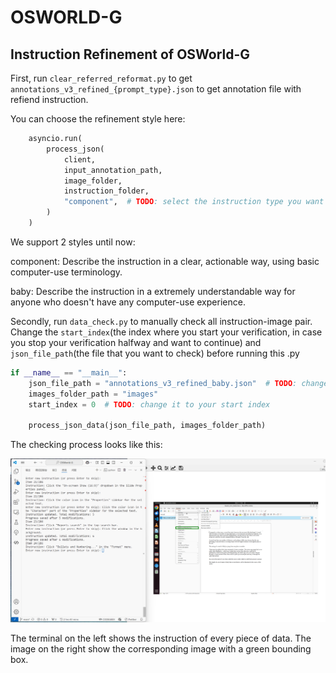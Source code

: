 # OSWORLD-G

## Instruction Refinement of OSWorld-G

First, run `clear_referred_reformat.py` to get `annotations_v3_refined_{prompt_type}.json` to get annotation file with refiend instruction.

You can choose the refinement style here:

``` python
    asyncio.run(
        process_json(
            client,
            input_annotation_path,
            image_folder,
            instruction_folder,
            "component",  # TODO: select the instruction type you want to refine: "component" "baby"
        )
    )
```

We support 2 styles until now:

component: Describe the instruction in a clear, actionable way, using basic computer-use terminology.

baby: Describe the instruction in a extremely understandable way for anyone who doesn't have any computer-use experience.

Secondly, run `data_check.py` to manually check all instruction-image pair. Change the `start_index`(the index where you start your verification, in case you stop your verification halfway and want to continue) and `json_file_path`(the file that you want to check) before running this .py

```python
if __name__ == "__main__":
    json_file_path = "annotations_v3_refined_baby.json"  # TODO: change it to your annotation json file
    images_folder_path = "images"
    start_index = 0  # TODO: change it to your start index

    process_json_data(json_file_path, images_folder_path)
```

The checking process looks like this:

![alt text](image.png)

The terminal on the left shows the instruction of every piece of data. The image on the right show the corresponding image with a green bounding box.